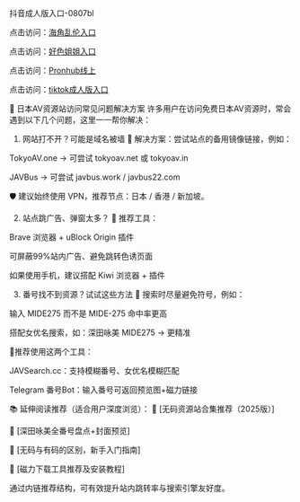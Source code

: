抖音成人版入口-0807bl


点击访问：<a href="https://heiliaoxqkkct.pages.dev">海角乱伦入口</a>

点击访问：<a href="https://heiliaoxwd5i8.pages.dev">好色姐姐入口</a>

点击访问：<a href="https://heiliaowzu4ur.pages.dev">Pronhub线上</a>

点击访问：<a href="https://heiliaoe8ajia.pages.dev">tiktok成人版入口</a>


📁 日本AV资源站访问常见问题解决方案
许多用户在访问免费日本AV资源时，常会遇到以下几个问题，这里一一帮你解决：

1. 网站打不开？可能是域名被墙
🔄 解决方案：尝试站点的备用镜像链接，例如：

TokyoAV.one → 可尝试 tokyoav.net 或 tokyoav.in

JAVBus → 可尝试 javbus.work / javbus22.com

🛡 建议始终使用 VPN，推荐节点：日本 / 香港 / 新加坡。

2. 站点跳广告、弹窗太多？
🧰 推荐工具：

Brave 浏览器 + uBlock Origin 插件

可屏蔽99%站内广告、避免跳转色诱页面

如果使用手机，建议搭配 Kiwi 浏览器 + 插件

3. 番号找不到资源？试试这些方法
🔎 搜索时尽量避免符号，例如：

输入 MIDE275 而不是 MIDE-275 命中率更高

搭配女优名搜索，如：深田咏美 MIDE275 → 更精准

📍推荐使用这两个工具：

JAVSearch.cc：支持模糊番号、女优名模糊匹配

Telegram 番号Bot：输入番号可返回预览图+磁力链接

📚 延伸阅读推荐（适合用户深度浏览）：
🔗 [无码资源站合集推荐（2025版）]

🔗 [深田咏美全番号盘点+封面预览]

🔗 [无码与有码的区别，新手入门指南]

🔗 [磁力下载工具推荐及安装教程]

通过内链推荐结构，可有效提升站内跳转率与搜索引擎友好度。


<span style="display:none;">[Canonical link]( https://github.com/bl080725/12413 ）</span>
